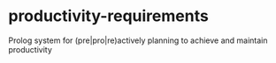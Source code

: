 # productivity-requirements
Prolog system for (pre|pro|re)actively planning to achieve and maintain productivity

